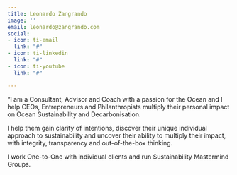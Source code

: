 ```yaml
---
title: Leonardo Zangrando
image: ''
email: leonardo@zangrando.com
social:
- icon: ti-email
  link: "#"
- icon: ti-linkedin
  link: "#"
- icon: ti-youtube
  link: "#"

---
```

“I am a Consultant, Advisor and Coach with a passion for the Ocean and I help CEOs, Entrepreneurs and Philanthropists multiply their personal impact on Ocean Sustainability and Decarbonisation. 

I help them gain clarity of intentions, discover their unique individual approach to sustainability and uncover their ability to multiply their impact, with integrity, transparency and out-of-the-box thinking. 

I work One-to-One with individual clients and run Sustainability Mastermind Groups.
